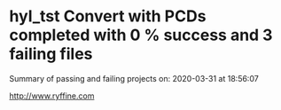 # hyl_tst Convert with PCDs completed with 0 % success and 3 failing files

Summary of passing and failing projects on: 2020-03-31 at 18:56:07

http://www.ryffine.com
